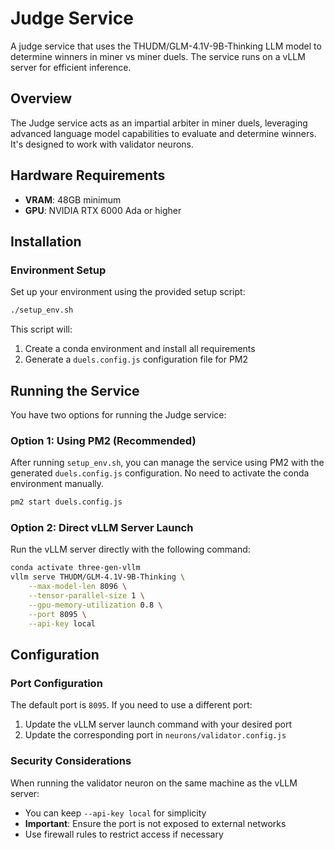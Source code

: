 # Judge Service

A judge service that uses the THUDM/GLM-4.1V-9B-Thinking LLM model to determine winners in miner vs miner duels. The service runs on a vLLM server for efficient inference.

## Overview

The Judge service acts as an impartial arbiter in miner duels, leveraging advanced language model capabilities to evaluate and determine winners. It's designed to work with validator neurons.

## Hardware Requirements

- **VRAM**: 48GB minimum
- **GPU**: NVIDIA RTX 6000 Ada or higher

## Installation

### Environment Setup

Set up your environment using the provided setup script:

```bash
./setup_env.sh
```

This script will:
1. Create a conda environment and install all requirements
2. Generate a `duels.config.js` configuration file for PM2

## Running the Service

You have two options for running the Judge service:

### Option 1: Using PM2 (Recommended)

After running `setup_env.sh`, you can manage the service using PM2 with the generated `duels.config.js` configuration. No need to activate the conda environment manually.

```bash
pm2 start duels.config.js
```

### Option 2: Direct vLLM Server Launch

Run the vLLM server directly with the following command:

```bash
conda activate three-gen-vllm
vllm serve THUDM/GLM-4.1V-9B-Thinking \
    --max-model-len 8096 \
    --tensor-parallel-size 1 \
    --gpu-memory-utilization 0.8 \
    --port 8095 \
    --api-key local
```

## Configuration

### Port Configuration

The default port is `8095`. If you need to use a different port:

1. Update the vLLM server launch command with your desired port
2. Update the corresponding port in `neurons/validator.config.js`

### Security Considerations

When running the validator neuron on the same machine as the vLLM server:
- You can keep `--api-key local` for simplicity
- **Important**: Ensure the port is not exposed to external networks
- Use firewall rules to restrict access if necessary
